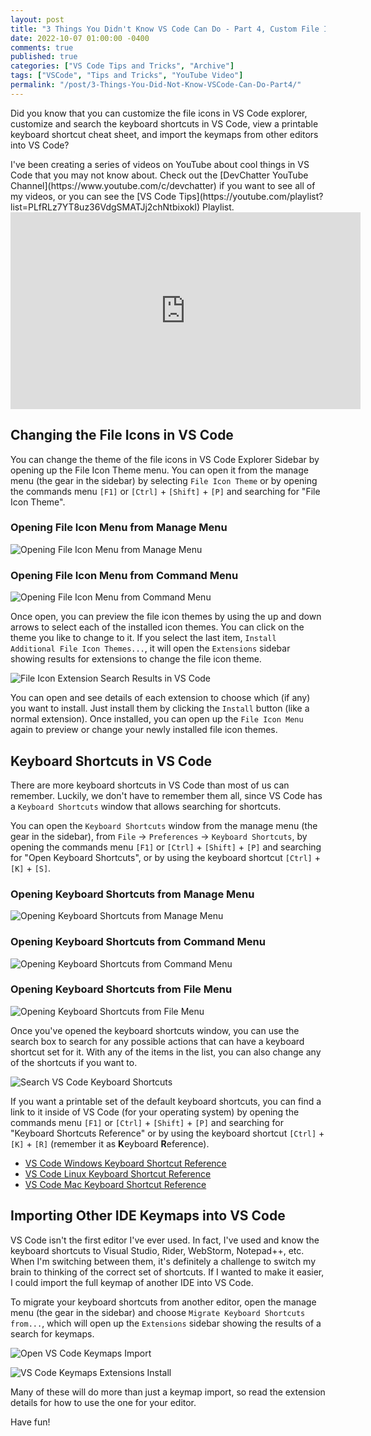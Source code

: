 ```yaml
---
layout: post
title: "3 Things You Didn't Know VS Code Can Do - Part 4, Custom File Icons, Keyboard Shortcuts, and Import Keymaps"
date: 2022-10-07 01:00:00 -0400
comments: true
published: true
categories: ["VS Code Tips and Tricks", "Archive"]
tags: ["VSCode", "Tips and Tricks", "YouTube Video"]
permalink: "/post/3-Things-You-Did-Not-Know-VSCode-Can-Do-Part4/"
---
```


Did you know that you can customize the file icons in VS Code explorer, customize and search the keyboard shortcuts in VS Code, view a printable keyboard shortcut cheat sheet, and import the keymaps from other editors into VS Code?

<div class="message">
I've been creating a series of videos on YouTube about cool things in VS Code that you may not know about. Check out the [DevChatter YouTube Channel](https://www.youtube.com/c/devchatter) if you want to see all of my videos, or you can see the [VS Code Tips](https://youtube.com/playlist?list=PLfRLz7YT8uz36VdgSMATJj2chNtbixokI) Playlist.
</div>

<div class="video-container">
    <iframe width="560" height="315" src="https://www.youtube.com/embed/204EW3cX1zM" title="YouTube video player" frameborder="0" allow="accelerometer; autoplay; clipboard-write; encrypted-media; gyroscope; picture-in-picture" allowfullscreen></iframe>
</div>

## Changing the File Icons in VS Code

You can change the theme of the file icons in VS Code Explorer Sidebar by opening up the File Icon Theme menu. You can open it from the manage menu (the gear in the sidebar) by selecting `File Icon Theme` or by opening the commands menu `[F1]` or `[Ctrl]` + `[Shift]` + `[P]` and searching for "File Icon Theme".

### Opening File Icon Menu from Manage Menu

![Opening File Icon Menu from Manage Menu](/images/files/2022-posts/VSCodeTips/Part4/FileIconMenuFromManageMenu.png)

### Opening File Icon Menu from Command Menu

![Opening File Icon Menu from Command Menu](/images/files/2022-posts/VSCodeTips/Part4/FileIconMenuFromCommandMenu.png)

Once open, you can preview the file icon themes by using the up and down arrows to select each of the installed icon themes. You can click on the theme you like to change to it. If you select the last item, `Install Additional File Icon Themes...`, it will open the `Extensions` sidebar showing results for extensions to change the file icon theme.

![File Icon Extension Search Results in VS Code](/images/files/2022-posts/VSCodeTips/Part4/FileIconExtensionsSearch.png)

You can open and see details of each extension to choose which (if any) you want to install. Just install them by clicking the `Install` button (like a normal extension). Once installed, you can open up the `File Icon Menu` again to preview or change your newly installed file icon themes.

## Keyboard Shortcuts in VS Code

There are more keyboard shortcuts in VS Code than most of us can remember. Luckily, we don't have to remember them all, since VS Code has a `Keyboard Shortcuts` window that allows searching for shortcuts.

You can open the `Keyboard Shortcuts` window from the manage menu (the gear in the sidebar), from `File` -> `Preferences` -> `Keyboard Shortcuts`, by opening the commands menu `[F1]` or `[Ctrl]` + `[Shift]` + `[P]` and searching for "Open Keyboard Shortcuts", or by using the keyboard shortcut `[Ctrl]` + `[K]` + `[S]`.

### Opening Keyboard Shortcuts from Manage Menu

![Opening Keyboard Shortcuts from Manage Menu](/images/files/2022-posts/VSCodeTips/Part4/KeyboardShortcutsMenuFromManageMenu.png)

### Opening Keyboard Shortcuts from Command Menu

![Opening Keyboard Shortcuts from Command Menu](/images/files/2022-posts/VSCodeTips/Part4/OpenKeyboardShortcutsFromCommandMenu.png)

### Opening Keyboard Shortcuts from File Menu

![Opening Keyboard Shortcuts from File Menu](/images/files/2022-posts/VSCodeTips/Part4/KeyboardShortcutsMenuFromFileMenu.png)

Once you've opened the keyboard shortcuts window, you can use the search box to search for any possible actions that can have a keyboard shortcut set for it. With any of the items in the list, you can also change any of the shortcuts if you want to.

![Search VS Code Keyboard Shortcuts](/images/files/2022-posts/VSCodeTips/Part4/KeyboardShortcutsMenuSearchResults.png)

If you want a printable set of the default keyboard shortcuts, you can find a link to it inside of VS Code (for your operating system) by opening the commands menu `[F1]` or `[Ctrl]` + `[Shift]` + `[P]` and searching for "Keyboard Shortcuts Reference" or by using the keyboard shortcut `[Ctrl]` + `[K]` + `[R]` (remember it as **K**eyboard **R**eference).

- [VS Code Windows Keyboard Shortcut Reference](https://code.visualstudio.com/shortcuts/keyboard-shortcuts-windows.pdf)
- [VS Code Linux Keyboard Shortcut Reference](https://code.visualstudio.com/shortcuts/keyboard-shortcuts-linux.pdf)
- [VS Code Mac Keyboard Shortcut Reference](https://code.visualstudio.com/shortcuts/keyboard-shortcuts-macos.pdf)

## Importing Other IDE Keymaps into VS Code

VS Code isn't the first editor I've ever used. In fact, I've used and know the keyboard shortcuts to Visual Studio, Rider, WebStorm, Notepad++, etc. When I'm switching between them, it's definitely a challenge to switch my brain to thinking of the correct set of shortcuts. If I wanted to make it easier, I could import the full keymap of another IDE into VS Code.

To migrate your keyboard shortcuts from another editor, open the manage menu (the gear in the sidebar) and choose `Migrate Keyboard Shortcuts from...`, which will open up the `Extensions` sidebar showing the results of a search for keymaps.

![Open VS Code Keymaps Import](/images/files/2022-posts/VSCodeTips/Part4/MigrateKeyboardShortcutsFromManageMenu.png)

![VS Code Keymaps Extensions Install](/images/files/2022-posts/VSCodeTips/Part4/KeymapExtensionsResults.png)

Many of these will do more than just a keymap import, so read the extension details for how to use the one for your editor.

Have fun!
